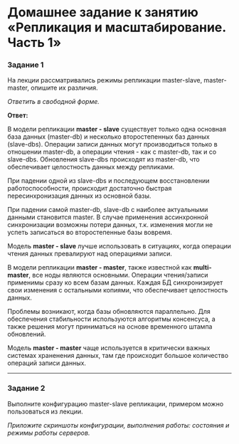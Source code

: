 # Домашнее задание к занятию «Репликация и масштабирование. Часть 1»

### Задание 1

На лекции рассматривались режимы репликации master-slave, master-master, опишите их различия.

*Ответить в свободной форме.*

**Ответ:**

В модели репликации **master - slave** существует только одна основная база данных (master-db) и несколько второстепенных
баз данных (slave-dbs). Операции записи данных могут производиться только в отношении master-db, а операции чтения - как 
с master-db, так и со slave-dbs. Обновления slave-dbs происходят из master-db, что обеспечивает целостность данных между
репликами. 

При падении одной из slave-dbs и последующем восстановлении работоспособности, происходит достаточно быстрая
пересинхронизация данных из основной базы. 

При падении самой master-db, slave-db с наиболее актуальными данными становится master. В случае применения ассинхронной
синхронизации возможны потери данных, т.к. изменения могли не успеть записаться во второстепенные базы вовремя.

Модель **master - slave** лучше использовать в ситуациях, когда операции чтения данных превалируют над операциями записи.   

В модели репликации **master - master**, также известной как **multi-master**, все ноды являются основными. Операции чтения/записи
применимы сразу ко всем базам данных. Каждая БД синхронизирует свои изменения с остальными копиями, что обеспечивает целостность
данных.

Проблемы возникают, когда базы обновляются параллельно. Для обеспечения стабильности используются алгоритмы консенсуса, а также
решения могут приниматься на основе временного штампа обновлений.

Модель **master - master** чаще используется в критически важных системах храненения данных, там где происходит большое количество
операций записи данных.

---

### Задание 2

Выполните конфигурацию master-slave репликации, примером можно пользоваться из лекции.

*Приложите скриншоты конфигурации, выполнения работы: состояния и режимы работы серверов.*
